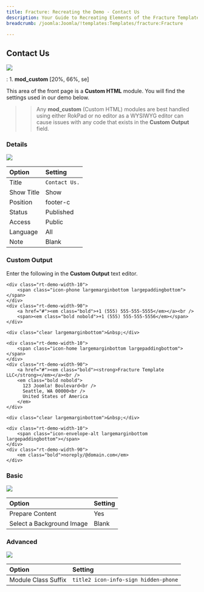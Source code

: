 ```yaml
---
title: Fracture: Recreating the Demo - Contact Us
description: Your Guide to Recreating Elements of the Fracture Template for Joomla
breadcrumb: /joomla:Joomla/!templates:Templates/fracture:Fracture

---
```


Contact Us
-----
![][demo]

:   1. **mod_custom** [20%, 66%, se]

This area of the front page is a **Custom HTML** module. You will find the settings used in our demo below.

>> Any **mod_custom** (Custom HTML) modules are best handled using either RokPad or no editor as a WYSIWYG editor can cause issues with any code that exists in the **Custom Output** field.

### Details
![][demo2]

| Option     | Setting          |  
| :--------- | :--------------- |  
| Title      | `Contact Us.`    |  
| Show Title | Show             |  
| Position   | footer-c         |  
| Status     | Published        |  
| Access     | Public           |  
| Language   | All              |  
| Note       | Blank            |  

### Custom Output
Enter the following in the **Custom Output** text editor.

~~~
<div class="rt-demo-width-10">
	<span class="icon-phone largemarginbottom largepaddingbottom"></span>
</div>
<div class="rt-demo-width-90">
	<a href="#"><em class="bold">+1 (555) 555-555-5555</em></a><br />
	<span><em class="bold nobold">+1 (555) 555-555-5556</em></span>
</div>

<div class="clear largemarginbottom">&nbsp;</div>

<div class="rt-demo-width-10">
	<span class="icon-home largemarginbottom largepaddingbottom"></span>
</div>
<div class="rt-demo-width-90">
	<a href="#"><em class="bold"><strong>Fracture Template LLC</strong></em></a><br />
	<em class="bold nobold">
	  123 Joomla! Boulevard<br />
	  Seattle, WA 00000<br />
	  United States of America
	</em>
</div>

<div class="clear largemarginbottom">&nbsp;</div>

<div class="rt-demo-width-10">
	<span class="icon-envelope-alt largemarginbottom largepaddingbottom"></span>
</div>
<div class="rt-demo-width-90">
	<em class="bold">noreply/@domain.com</em>
</div>

~~~

### Basic
![][demo3]

| Option                    | Setting |  
| :------------------------ | :------ |  
| Prepare Content           | Yes     |  
| Select a Background Image | Blank   |

### Advanced
![][demo4]

| Option              | Setting                              |  
| :------------------ | :----------------------------------- |  
| Module Class Suffix | `title2 icon-info-sign hidden-phone` |   

[demo]: assets/demo_6.jpeg
[demo2]: assets/top_1.jpeg
[demo3]: assets/top_2.jpeg
[demo4]: assets/top_3.jpeg